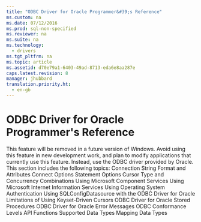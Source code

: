 ```yaml
---
title: "ODBC Driver for Oracle Programmer&#39;s Reference"
ms.custom: na
ms.date: 07/12/2016
ms.prod: sql-non-specified
ms.reviewer: na
ms.suite: na
ms.technology: 
  - drivers
ms.tgt_pltfrm: na
ms.topic: article
ms.assetid: d70e79a1-6403-49ad-8713-eda6e8aa287e
caps.latest.revision: 8
manager: jhubbard
translation.priority.ht: 
  - en-gb
---
```

# ODBC Driver for Oracle Programmer&#39;s Reference
<?xml version="1.0" encoding="utf-8"?>
<developerConceptualDocument xmlns="http://ddue.schemas.microsoft.com/authoring/2003/5" xmlns:xlink="http://www.w3.org/1999/xlink" xmlns:xsi="http://www.w3.org/2001/XMLSchema-instance" xsi:schemaLocation="http://ddue.schemas.microsoft.com/authoring/2003/5 http://dduestorage.blob.core.windows.net/ddueschema/developer.xsd">
  <introduction>
    <alert class="important">
      <para>This feature will be removed in a future version of Windows. Avoid using this feature in new development work, and plan to modify applications that currently use this feature. Instead, use the ODBC driver provided by Oracle.</para>
    </alert>
    <para>This section includes the following topics:</para>
    <list class="bullet">
      <listItem>
        <para>
          <legacyLink xlink:href="0c360112-8720-4e54-a1a6-b9b18d943557">Connection String Format and Attributes</legacyLink>
        </para>
      </listItem>
      <listItem>
        <para>
          <legacyLink xlink:href="abfdc133-cb33-435f-a467-fbe15444f687">Connect Options</legacyLink>
        </para>
      </listItem>
      <listItem>
        <para>
          <legacyLink xlink:href="cd73b769-c8b5-43e0-9f80-b3011b7a6162">Statement Options</legacyLink>
        </para>
      </listItem>
      <listItem>
        <para>
          <legacyLink xlink:href="db63d610-f86f-4029-9d66-fed616c8a818">Cursor Type and Concurrency Combinations</legacyLink>
        </para>
      </listItem>
      <listItem>
        <para>
          <legacyLink xlink:href="06450562-d8f3-4987-b7bd-4a70223ff937">Using Microsoft Component Services</legacyLink>
        </para>
      </listItem>
      <listItem>
        <para>
          <legacyLink xlink:href="3328f2f1-b34a-472f-82cf-ad49768ff061">Using Microsoft Internet Information Services</legacyLink>
        </para>
      </listItem>
      <listItem>
        <para>
          <legacyLink xlink:href="613daef7-3171-42d0-b7e3-3879280f864d">Using Operating System Authentication</legacyLink>
        </para>
      </listItem>
      <listItem>
        <para>
          <legacyLink xlink:href="e535d1ef-aff9-4ae7-a3ed-ef4ca2584289">Using SQLConfigDatasource with the ODBC Driver for Oracle</legacyLink>
        </para>
      </listItem>
      <listItem>
        <para>
          <legacyLink xlink:href="59d86fed-387c-4719-9550-36343e74da44">Limitations of Using Keyset-Driven Cursors</legacyLink>
        </para>
      </listItem>
      <listItem>
        <para>
          <legacyLink xlink:href="de0e1214-b9d8-4afc-8fc0-e8b9c4c648f6">ODBC Driver for Oracle Stored Procedures</legacyLink>
        </para>
      </listItem>
      <listItem>
        <para>
          <legacyLink xlink:href="6e54fe40-8306-4c2b-9e60-e521705e5b4b">ODBC Driver for Oracle Error Messages</legacyLink>
        </para>
      </listItem>
      <listItem>
        <para>
          <legacyLink xlink:href="2ad2ef7a-a86f-4a77-b12c-bbd5a3499dac">ODBC Conformance Levels</legacyLink>
        </para>
      </listItem>
      <listItem>
        <para>
          <legacyLink xlink:href="ece0034f-1ea6-4fbe-8a01-e8d2d1914d44">API Functions</legacyLink>
        </para>
      </listItem>
      <listItem>
        <para>
          <legacyLink xlink:href="21d5f8d9-a3aa-4aa4-bc37-ff8bc90c0870">Supported Data Types</legacyLink>
        </para>
      </listItem>
      <listItem>
        <para>
          <legacyLink xlink:href="a5d9ce12-19da-4943-8493-e3d56fa08348">Mapping Data Types</legacyLink>
        </para>
      </listItem>
    </list>
  </introduction>
  <relatedTopics />
</developerConceptualDocument>